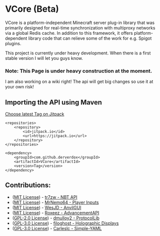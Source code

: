
# VCore (Beta)

VCore is a platform-independent Minecraft server plug-in library that was primarily designed for real-time
synchronization with multiproxy networks via a global Redis cache. In addition to this framework, it offers
platform-dependent library code that can relieve some of the work for e.g. Spigot plugins.

This project is currently under heavy development. When there is a first stable version I will let you guys know.

### Note: This Page is under heavy construction at the moment.
I am also working on a wiki right! 
The api will get big changes so use it at your own risk!

## Importing the API using Maven

[Choose latest Tag on Jitpack](https://jitpack.io/#derverdox/VCore)

	<repositories>
		<repository>
		    <id>jitpack.io</id>
		    <url>https://jitpack.io</url>
		</repository>
	</repositories>
 
 	<dependency>
	    <groupId>com.github.derverdox</groupId>
	    <artifactId>VCore</artifactId>
	    <version>Tag</version>
	</dependency>

## Contributions:

 - ([MIT License](https://github.com/tr7zw/Item-NBT-API/blob/master/LICENSE)) - [tr7zw - NBT API](https://github.com/tr7zw/Item-NBT-API)
 - ([MIT License](https://github.com/MrNemo64/player-inputs/blob/master/LICENSE)) - [MrNemo64 - Player Inputs](https://github.com/MrNemo64/player-inputs)
 - ([MIT License](https://github.com/WesJD/AnvilGUI/blob/master/LICENSE)) - [WesJD - AnvilGUI](https://github.com/WesJD/AnvilGUI) 
 - ([MIT License](https://github.com/Roxeez/AdvancementAPI/blob/master/LICENSE)) - [Roxeez - AdvancementAPI](https://github.com/Roxeez/AdvancementAPI) 
 - ([GPL-2.0 License](https://github.com/dmulloy2/ProtocolLib/blob/master/License.txt)) - [dmulloy2 - ProtocolLib](https://github.com/dmulloy2/ProtocolLib) 
 - ([GPL-3.0 License](https://dev.bukkit.org/projects/holographic-displays)) - [filoghost - Holographic Displays](https://dev.bukkit.org/projects/holographic-displays) 
 - ([GPL-3.0 License](https://github.com/Carleslc/Simple-YAML/blob/master/LICENSE)) - [Carleslc - Simple-YAML](https://github.com/Carleslc/Simple-YAML)
